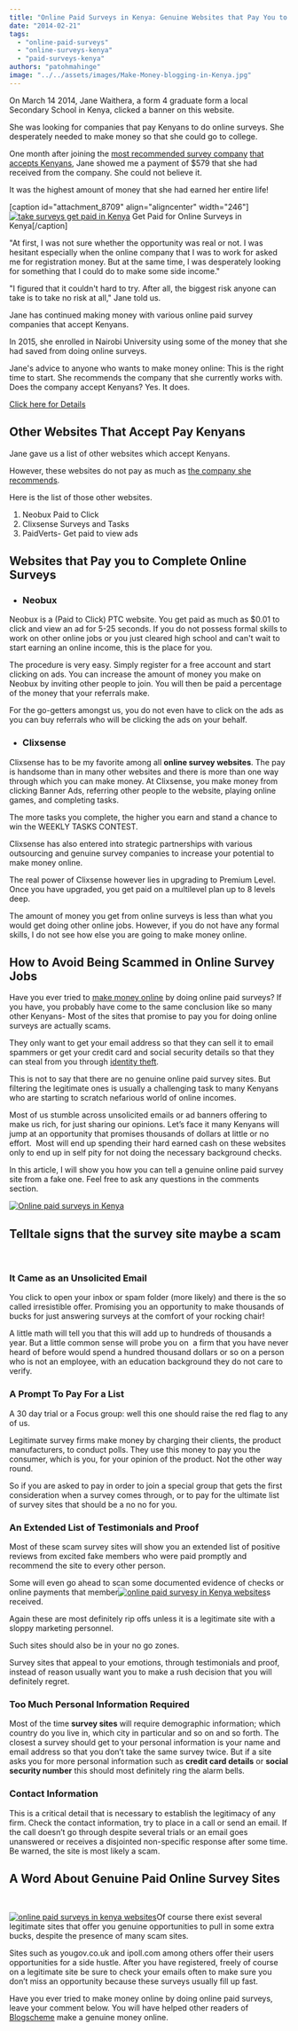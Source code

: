 ```yaml
---
title: "Online Paid Surveys in Kenya: Genuine Websites that Pay You to Do Surveys"
date: "2014-02-21"
tags: 
  - "online-paid-surveys"
  - "online-surveys-kenya"
  - "paid-surveys-kenya"
authors: "patohmahinge"
image: "../../assets/images/Make-Money-blogging-in-Kenya.jpg"
---
```


On March 14 2014, Jane Waithera, a form 4 graduate form a local Secondary School in Kenya, clicked a banner on this website.

She was looking for companies that pay Kenyans to do online surveys. She desperately needed to make money so that she could go to college.

One month after joining the [most recommended survey company](http://www.mb103.com/lnk.asp?o=8062&c=86725&a=164099) [that accepts Kenyans](http://www.mb103.com/lnk.asp?o=8062&c=86725&a=164099), Jane showed me a payment of $579 that she had received from the company. She could not believe it.

It was the highest amount of money that she had earned her entire life!

\[caption id="attachment\_8709" align="aligncenter" width="246"\][![take surveys get paid in Kenya](images/take-surveys-get-paid.jpeg)](http://www.mb103.com/lnk.asp?o=8062&c=86725&a=164099) Get Paid for Online Surveys in Kenya\[/caption\]

"At first, I was not sure whether the opportunity was real or not. I was hesitant especially when the online company that I was to work for asked me for registration money. But at the same time, I was desperately looking for something that I could do to make some side income."

"I figured that it couldn't hard to try. After all, the biggest risk anyone can take is to take no risk at all," Jane told us.

Jane has continued making money with various online paid survey companies that accept Kenyans.

In 2015, she enrolled in Nairobi University using some of the money that she had saved from doing online surveys.

Jane's advice to anyone who wants to make money online: This is the right time to start. She recommends the company that she currently works with. Does the company accept Kenyans? Yes. It does.

[Click here for Details](http://www.mb103.com/lnk.asp?o=8062&c=86725&a=164099)

## Other Websites That Accept Pay Kenyans

Jane gave us a list of other websites which accept Kenyans.

However, these websites do not pay as much as [the company she recommends](http://www.mb103.com/lnk.asp?o=8062&c=86725&a=164099).

Here is the list of those other websites.

1. Neobux Paid to Click
2. Clixsense Surveys and Tasks
3. PaidVerts- Get paid to view ads

## Websites that Pay you to Complete Online Surveys

- ### Neobux
    

Neobux is a (Paid to Click) PTC website. You get paid as much as $0.01 to click and view an ad for 5-25 seconds. If you do not possess formal skills to work on other online jobs or you just cleared high school and can't wait to start earning an online income, this is the place for you.

The procedure is very easy. Simply register for a free account and start clicking on ads. You can increase the amount of money you make on Neobux by inviting other people to join. You will then be paid a percentage of the money that your referrals make.

For the go-getters amongst us, you do not even have to click on the ads as you can buy referrals who will be clicking the ads on your behalf.

- ### Clixsense
    

Clixsense has to be my favorite among all **online survey websites**. The pay is handsome than in many other websites and there is more than one way through which you can make money. At Clixsense, you make money from clicking Banner Ads, referring other people to the website, playing online games, and completing tasks.

The more tasks you complete, the higher you earn and stand a chance to win the WEEKLY TASKS CONTEST.

Clixsense has also entered into strategic partnerships with various outsourcing and genuine survey companies to increase your potential to make money online.

The real power of Clixsense however lies in upgrading to Premium Level. Once you have upgraded, you get paid on a multilevel plan up to 8 levels deep.

The amount of money you get from online surveys is less than what you would get doing other online jobs. However, if you do not have any formal skills, I do not see how else you are going to make money online.

## How to Avoid Being Scammed in Online Survey Jobs

Have you ever tried to [make money online](https://mahinge.com/can-make-money-freelancing-kenya/ "freelance writing jobs") by doing online paid surveys? If you have, you probably have come to the same conclusion like so many other Kenyans- Most of the sites that promise to pay you for doing online surveys are actually scams.

They only want to get your email address so that they can sell it to email spammers or get your credit card and social security details so that they can steal from you through [identity theft](https://mahinge.com/how-safe-are-from-identity-theft/ "identity theft").

This is not to say that there are no genuine online paid survey sites. But filtering the legitimate ones is usually a challenging task to many Kenyans who are starting to scratch nefarious world of online incomes.

Most of us stumble across unsolicited emails or ad banners offering to make us rich, for just sharing our opinions. Let’s face it many Kenyans will jump at an opportunity that promises thousands of dollars at little or no effort.  Most will end up spending their hard earned cash on these websites only to end up in self pity for not doing the necessary background checks.

In this article, I will show you how you can tell a genuine online paid survey site from a fake one. Feel free to ask any questions in the comments section.

[![Online paid surveys in Kenya](images/google_analytics_screenshot31-300x104.png)](https://mahinge.com/wp-content/uploads/google_analytics_screenshot31.png)

## **Telltale signs that the survey site maybe a scam**

 

### It Came as an Unsolicited Email

You click to open your inbox or spam folder (more likely) and there is the so called irresistible offer. Promising you an opportunity to make thousands of bucks for just answering surveys at the comfort of your rocking chair!

A little math will tell you that this will add up to hundreds of thousands a year. But a little common sense will probe you on  a firm that you have never heard of before would spend a hundred thousand dollars or so on a person who is not an employee, with an education background they do not care to verify.

### A Prompt To Pay For a List

A 30 day trial or a Focus group: well this one should raise the red flag to any of us.

Legitimate survey firms make money by charging their clients, the product manufacturers, to conduct polls. They use this money to pay you the consumer, which is you, for your opinion of the product. Not the other way round.

So if you are asked to pay in order to join a special group that gets the first consideration when a survey comes through, or to pay for the ultimate list of survey sites that should be a no no for you.

### An Extended List of Testimonials and Proof

Most of these scam survey sites will show you an extended list of positive reviews from excited fake members who were paid promptly and recommend the site to every other person.

Some will even go ahead to scan some documented evidence of checks or online payments that member[![online paid survesy in Kenya websites](images/laptopmockup_sliderdy-300x200.jpg)](https://mahinge.com/wp-content/uploads/revslider/homeslider/laptopmockup_sliderdy.jpg)s received.

Again these are most definitely rip offs unless it is a legitimate site with a sloppy marketing personnel.

Such sites should also be in your no go zones.

Survey sites that appeal to your emotions, through testimonials and proof, instead of reason usually want you to make a rush decision that you will definitely regret.

### Too Much Personal Information Required

Most of the time **survey sites** will require demographic information; which country do you live in, which city in particular and so on and so forth. The closest a survey should get to your personal information is your name and email address so that you don’t take the same survey twice. But if a site asks you for more personal information such as **credit card details** or **social security number** this should most definitely ring the alarm bells.

### Contact Information

This is a critical detail that is necessary to establish the legitimacy of any firm. Check the contact information, try to place in a call or send an email. If the call doesn’t go through despite several trials or an email goes unanswered or receives a disjointed non-specific response after some time. Be warned, the site is most likely a scam.

## A Word About Genuine Paid Online Survey Sites

 

[![online paid surveys in kenya websites](images/Internet-Marketing-Africa-Trust-80x80.jpg)](https://mahinge.com/wp-content/uploads/2014/02/Internet-Marketing-Africa-Trust.jpg)Of course there exist several legitimate sites that offer you genuine opportunities to pull in some extra bucks, despite the presence of many scam sites.

Sites such as yougov.co.uk and ipoll.com among others offer their users opportunities for a side hustle. After you have registered, freely of course on a legitimate site be sure to check your emails often to make sure you don’t miss an opportunity because these surveys usually fill up fast.

Have you ever tried to make money online by doing online paid surveys, leave your comment below. You will have helped other readers of [Blogscheme](https://mahinge.com "Blogscheme") make a genuine money online.
